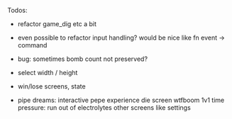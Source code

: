 Todos:
 * refactor game_dig etc a bit
 * even possible to refactor input handling? would be nice
   like fn event -> command
 * bug: sometimes bomb count not preserved?
 * select width / height
 * win/lose screens, state

 * pipe dreams:
    interactive pepe experience
    die screen
    wtfboom
    1v1 time pressure: run out of electrolytes
    other screens like settings